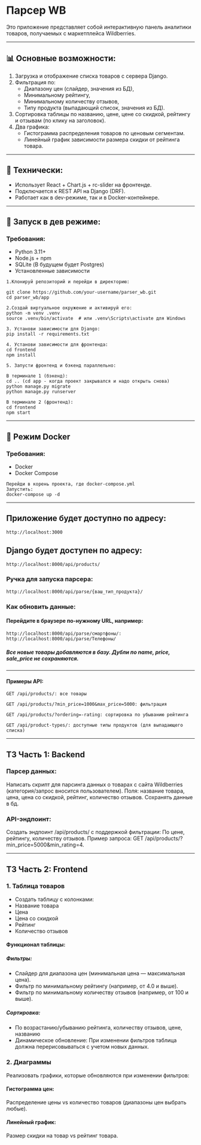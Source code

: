 # Парсер WB

Это приложение представляет собой интерактивную панель аналитики товаров, получаемых с маркетплейса Wildberries.

---

## 📊 Основные возможности:

1. Загрузка и отображение списка товаров с сервера Django.
2. Фильтрация по:
    * Диапазону цен (слайдер, значения из БД),
    * Минимальному рейтингу,
    * Минимальному количеству отзывов,
    * Типу продукта (выпадающий список, значения из БД).
3. Сортировка таблицы по названию, цене, цене со скидкой, рейтингу и отзывам (по клику на заголовок).
4. Два графика:
    * Гистограмма распределения товаров по ценовым сегментам.
    * Линейный график зависимости размера скидки от рейтинга товара.

---

## 🔌 Технически:

* Использует React + Chart.js + rc-slider на фронтенде.
* Подключается к REST API на Django (DRF).
* Работает как в dev-режиме, так и в Docker-контейнере.

---

## 🧪 Запуск в дев режиме:

### Требования:

* Python 3.11+
* Node.js + npm
* SQLite (В будущем будет Postgres)
* Установленные зависимости

``````
1.Клонируй репозиторий и перейди в директорию:

git clone https://github.com/your-username/parser_wb.git
cd parser_wb/app

2.Создай виртуальное окружение и активируй его:
python -m venv .venv
source .venv/bin/activate  # или .venv\Scripts\activate для Windows

3. Установи зависимости для Django:
pip install -r requirements.txt

4. Установи зависимости для фронтенда:
cd frontend
npm install

5. Запусти фронтенд и бэкенд параллельно:

В терминале 1 (бэкенд):
cd .. (cd app - когда проект закрывался и надо открыть снова)
python manage.py migrate
python manage.py runserver

В терминале 2 (фронтенд):
cd frontend
npm start
``````

---

## 🐳 Режим Docker

### Требования:

* Docker
* Docker Compose

``````
Перейди в корень проекта, где docker-compose.yml
Запустить:
docker-compose up -d
``````

---

## Приложение будет доступно по адресу:

    http://localhost:3000

## Django будет доступен по адресу:

    http://localhost:8000/api/products/

### Ручка для запуска парсера:

    http://localhost:8000/api/parse/{ваш_тип_продукта}/

### Как обновить данные:

#### Перейдите в браузере по-нужному URL, например:

    http://localhost:8000/api/parse/смартфоны/: 
    http://localhost:8000/api/parse/Телефоны/

##### Все новые товары добавляются в базу. Дубли по name, price, sale_price не сохраняются.

---

#### Примеры API:

    GET /api/products/: все товары

    GET /api/products/?min_price=1000&max_price=5000: фильтрация

    GET /api/products/?ordering=-rating: сортировка по убыванию рейтинга

    GET /api/product-types/: доступные типы продуктов (для выпадающего списка)

---

## ТЗ Часть 1: Backend

### Парсер данных:

Написать скрипт для парсинга данных о товарах с сайта Wildberries (категория/запрос вносится пользователем).
Поля: название товара, цена, цена со скидкой, рейтинг, количество отзывов.
Сохранять данные в бд.

### API-эндпоинт:

Создать эндпоинт /api/products/ с поддержкой фильтрации:
По цене, рейтингу, количеству отзывов.
Пример запроса: GET /api/products/?min_price=5000&min_rating=4.

---

## ТЗ Часть 2: Frontend

### 1. Таблица товаров

* Создать таблицу с колонками:
* Название товара
* Цена
* Цена со скидкой
* Рейтинг
* Количество отзывов

#### Функционал таблицы:

##### Фильтры:

* Слайдер для диапазона цен (минимальная цена — максимальная цена).
* Фильтр по минимальному рейтингу (например, от 4.0 и выше).
* Фильтр по минимальному количеству отзывов (например, от 100 и выше).

##### Сортировка:

* По возрастанию/убыванию рейтинга, количеству отзывов, цене, названию
* Динамическое обновление: При изменении фильтров таблица должна перерисовываться с учетом новых данных.

### 2. Диаграммы

Реализовать графики, которые обновляются при изменении фильтров:

#### Гистограмма цен:

Распределение цены vs количество товаров (диапазоны цен выбрать любые).

#### Линейный график:

Размер скидки на товар vs рейтинг товара.
